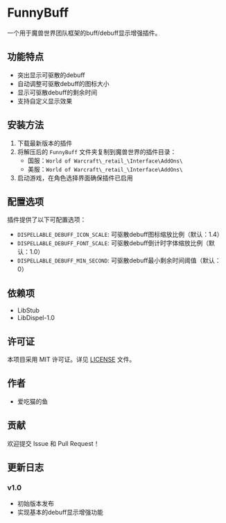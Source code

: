# FunnyBuff

一个用于魔兽世界团队框架的buff/debuff显示增强插件。

## 功能特点

- 突出显示可驱散的debuff
- 自动调整可驱散debuff的图标大小
- 显示可驱散debuff的剩余时间
- 支持自定义显示效果

## 安装方法

1. 下载最新版本的插件
2. 将解压后的 `FunnyBuff` 文件夹复制到魔兽世界的插件目录：
   - 国服：`World of Warcraft\_retail_\Interface\AddOns\`
   - 美服：`World of Warcraft\_retail_\Interface\AddOns\`
3. 启动游戏，在角色选择界面确保插件已启用

## 配置选项

插件提供了以下可配置选项：

- `DISPELLABLE_DEBUFF_ICON_SCALE`: 可驱散debuff图标缩放比例（默认：1.4）
- `DISPELLABLE_DEBUFF_FONT_SCALE`: 可驱散debuff倒计时字体缩放比例（默认：1.0）
- `DISPELLABLE_DEBUFF_MIN_SECOND`: 可驱散debuff最小剩余时间阈值（默认：0）

## 依赖项

- LibStub
- LibDispel-1.0

## 许可证

本项目采用 MIT 许可证。详见 [LICENSE](https://github.com/lipeiyuan/FunnyBuff?tab=MIT-1-ov-file) 文件。

## 作者

- 爱吃猫的鱼

## 贡献

欢迎提交 Issue 和 Pull Request！

## 更新日志

### v1.0
- 初始版本发布
- 实现基本的debuff显示增强功能 